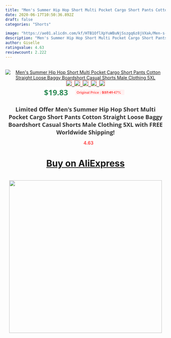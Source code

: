 ```yaml
---
title: "Men's Summer Hip Hop Short Multi Pocket Cargo Short Pants Cotton Straight Loose Baggy Boardshort Casual Shorts Male Clothing 5XL"
date: 2020-06-17T10:50:36.892Z
draft: false
categories: "Shorts"

image: "https://ae01.alicdn.com/kf/HTB1OflXpYuWBuNjSszgq6z8jVXak/Men-s-Summer-Hip-Hop-Short-Multi-Pocket-Cargo-Short-Pants-Cotton-Straight-Loose-Baggy-Boardshort.jpg"
description: "Men's Summer Hip Hop Short Multi Pocket Cargo Short Pants Cotton Straight Loose Baggy Boardshort Casual Shorts Male Clothing 5XL"
author: Giselle
ratingvalue: 4.63
reviewcount: 2.222
---
```

<br>
<div style="text-align: center;">
<a href="https://s.click.aliexpress.com/e/_AopOzR" target="_blank" rel="nofollow noopener noreferrer"><img alt="Men's Summer Hip Hop Short Multi Pocket Cargo Short Pants Cotton Straight Loose Baggy Boardshort Casual Shorts Male Clothing 5XL" class="magnifier-image" src="https://ae01.alicdn.com/kf/HTB1OflXpYuWBuNjSszgq6z8jVXak/Men-s-Summer-Hip-Hop-Short-Multi-Pocket-Cargo-Short-Pants-Cotton-Straight-Loose-Baggy-Boardshort.jpg_640x640.jpg">
<br>
<img style="border:1px solid salmon" src="https://ae01.alicdn.com/kf/HTB1OflXpYuWBuNjSszgq6z8jVXak/Men-s-Summer-Hip-Hop-Short-Multi-Pocket-Cargo-Short-Pants-Cotton-Straight-Loose-Baggy-Boardshort.jpg_120x120.jpg">&nbsp;&nbsp;<img style="border:1px solid salmon" src="https://ae01.alicdn.com/kf/HTB1zSqFeWQoBKNjSZJnq6yw9VXay/Men-s-Summer-Hip-Hop-Short-Multi-Pocket-Cargo-Short-Pants-Cotton-Straight-Loose-Baggy-Boardshort.jpg_120x120.jpg">&nbsp;&nbsp;<img style="border:1px solid salmon" src="https://ae01.alicdn.com/kf/HTB18bbUeYorBKNjSZFjq6A_SpXas/Men-s-Summer-Hip-Hop-Short-Multi-Pocket-Cargo-Short-Pants-Cotton-Straight-Loose-Baggy-Boardshort.jpg_120x120.jpg">&nbsp;&nbsp;<img style="border:1px solid salmon" src="https://ae01.alicdn.com/kf/HTB1Llg1pFGWBuNjy0Fbq6z4sXXaH/Men-s-Summer-Hip-Hop-Short-Multi-Pocket-Cargo-Short-Pants-Cotton-Straight-Loose-Baggy-Boardshort.jpg_120x120.jpg">&nbsp;&nbsp;<img style="border:1px solid salmon" src="https://ae01.alicdn.com/kf/HTB162xUp7SWBuNjSszdq6zeSpXaM/Men-s-Summer-Hip-Hop-Short-Multi-Pocket-Cargo-Short-Pants-Cotton-Straight-Loose-Baggy-Boardshort.jpg_120x120.jpg"></a></div><br0>
<div style="text-align: center;"><span style="background-color: white; border: 0px; box-sizing: border-box; color: seagreen; display: inline-block; font-family: &quot;open sans&quot; , &quot;arial&quot; , &quot;helvetica&quot; , sans-serif , &quot;heiti&quot;; font-size: 24px; font-stretch: inherit; font-weight: 700; line-height: inherit; margin: 0px 10px 0px 0px; padding: 0px; vertical-align: middle;">$19.83 </span>
<span style="background: rgb(255 , 241 , 241); border-radius: 3px; border: 0px; box-sizing: border-box; color: #ff4747; display: inline-block; font-family: inherit; font-size: 12px; font-stretch: inherit; font-style: inherit; font-variant: inherit; font-weight: 600; line-height: inherit; margin: 0px; padding: 2px 5px; transform: scale(0.9); vertical-align: middle;">Original Price : <b style="text-decoration: line-through;">$37.41 </b> 47%&nbsp;&nbsp;</span></div>
<h1 style="color: #333333; display: inline-block; font-family: &quot;open sans&quot; , &quot;arial&quot; , &quot;helvetica&quot; , sans-serif , &quot;heiti&quot;; font-size: 18px; font-stretch: inherit; font-weight: 700; text-align: center;">Limited Offer Men's Summer Hip Hop Short Multi Pocket Cargo Short Pants Cotton Straight Loose Baggy Boardshort Casual Shorts Male Clothing 5XL with FREE Worldwide Shipping!</h1>
<div style="color: #ff4747; text-align: center;">
<img src="https://4.bp.blogspot.com/-M0ZcTcb-5uY/XleCXlxnR4I/AAAAAAAAAEc/OrjgMkXV1oMQFaCRZj5HQwOCBcu3w1FegCPcBGAYYCw/s1600/star.png" style="height: 15px;">&nbsp;<b>4.63</b></div>
<div class="button_cont" align="center"><a class="buynow_a" href="https://s.click.aliexpress.com/e/_AopOzR" target="_blank" rel="nofollow noopener noreferrer"><H1>Buy on AliExpress</H1></a></div><br>
<div class="separator" style="clear: both; text-align: center;">
<img src="https://lh3.googleusercontent.com/-pTy5HemUv9M/XlePHvY0dAI/AAAAAAAAAE4/0nX5iRUoIWY8eMW9Dpxeirr157OZliDIgCLcBGAsYHQ/s1600/badge.gif" width="480">
</div>

